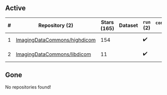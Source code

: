 ## Active
| # | Repository (2) | Stars (165) | Dataset | `run` (2) | `containers-run` | Last Modified |
| --- | --- | --- | --- | --- | --- | --- |
| 1 | [ImagingDataCommons/highdicom](https://github.com/ImagingDataCommons/highdicom) | 154 |  | :heavy_check_mark: |  | 2024-02-27 17:39:08+00:00 |
| 2 | [ImagingDataCommons/libdicom](https://github.com/ImagingDataCommons/libdicom) | 11 |  | :heavy_check_mark: |  | 2024-02-16 16:37:31+00:00 |

## Gone
No repositories found!
